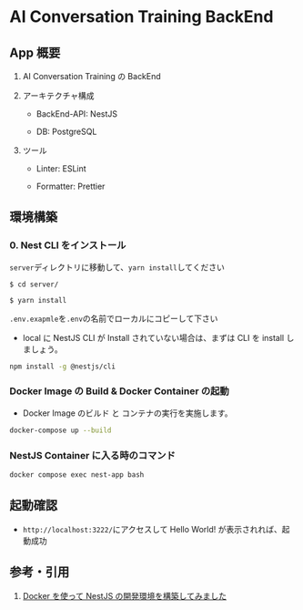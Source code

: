 # AI Conversation Training BackEnd

## App 概要

1. AI Conversation Training の BackEnd

2. アーキテクチャ構成


   - BackEnd-API: NestJS

   - DB: PostgreSQL

3. ツール

   - Linter: ESLint

   - Formatter: Prettier

## 環境構築

### 0. Nest CLI をインストール

`server`ディレクトリに移動して、`yarn install`してください
```
$ cd server/

$ yarn install
```

`.env.exapmle`を`.env`の名前でローカルにコピーして下さい

- local に NestJS CLI が Install されていない場合は、まずは CLI を install しましょう。

```bash
npm install -g @nestjs/cli
```

### Docker Image の Build & Docker Container の起動

- Docker Image のビルド と コンテナの実行を実施します。

```bash
docker-compose up --build
```

### NestJS Container に入る時のコマンド

```bash
docker compose exec nest-app bash
```

## 起動確認

- `http://localhost:3222/`にアクセスして Hello World! が表示されれば、起動成功

## 参考・引用

1. [Docker を使って NestJS の開発環境を構築してみました](https://zenn.dev/bloomer/articles/335e2d7c26ac86)
